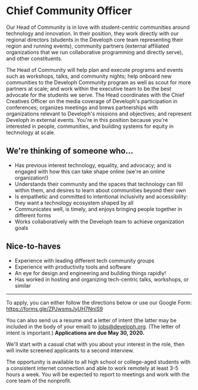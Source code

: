 # Chief Community Officer
Our Head of Community is in love with student-centric communities around technology and innovation. In their position, they work directly with our regional directors (students in the Developh core team representing their region and running events), community partners (external affiliated organizations that we run collaborative programming and directly serve), and other constituents.

The Head of Community will help plan and execute programs and events such as workshops, talks, and community nights; help onboard new communities to the Developh Community program as well as scout for more partners at scale; and work within the executive team to be the best advocate for the students we serve. The Head coordinates with the Chief Creatives Officer on the media coverage of Developh's participation in conferences; organizes meetings and brews partnerships with organizations relevant to Developh's missions and objectives; and represent Developh in external events. You're in this position because you're interested in people, communities, and building systems for equity in technology at scale.

## We're thinking of someone who...
* Has previous interest technology, equality, and advocacy; and is engaged with how this can take shape online (we're an online organization!)
* Understands their community and the spaces that technology can fill within them, and desires to learn about communities beyond their own
* Is empathetic and committed to intentional inclusivity and accessibility: they want a technology ecosystem shaped by all
* Communicates well, is timely, and enjoys bringing people together in different forms
* Works collaboratively with the Developh team to achieve organization goals

## Nice-to-haves
* Experience with leading different tech community groups
* Experience with productivity tools and software
* An eye for design and engineering and building things rapidly! 
* Has worked in hosting and organizing tech-centric talks, workshops, or similar

___

To apply, you can either follow the directions below or use our Google Form: https://forms.gle/ZPJwsmsJyUH7NniS9

You can also send us a resume and a letter of intent (the latter may be included in the body of your email) to jobs@developh.org. (The letter of intent is important.)
**Applications are due May 30, 2020.**

We'll start with a casual chat with you about your interest in the role, then will invite screened applicants to a second interview.

The opportunity is available to all high school or college-aged students with a consistent internet connection and able to work remotely at least 3-5 hours a week. You will be expected to report to meetings and work with the core team of the nonprofit.
